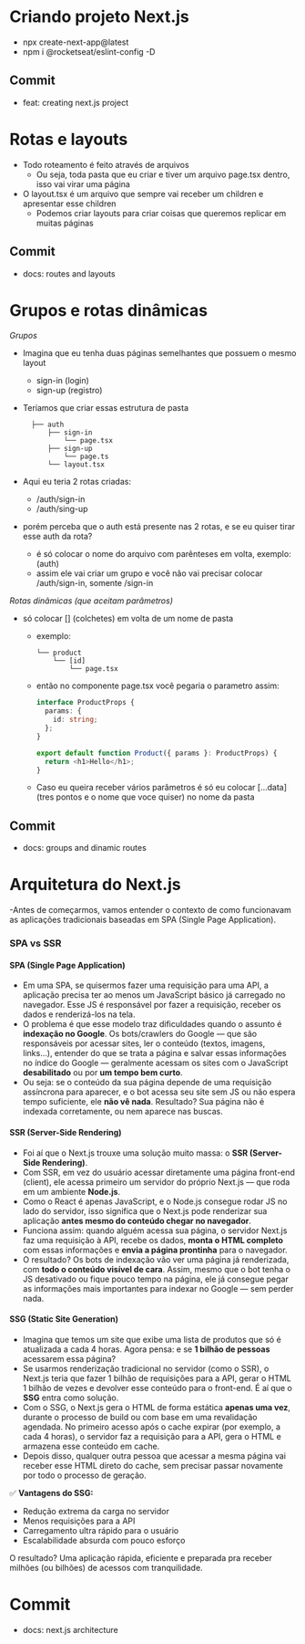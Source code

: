 # Criando projeto Next.js

- npx create-next-app@latest
- npm i @rocketseat/eslint-config -D

## Commit

- feat: creating next.js project

# Rotas e layouts

- Todo roteamento é feito através de arquivos
  - Ou seja, toda pasta que eu criar e tiver um arquivo page.tsx dentro, isso vai virar uma página
- O layout.tsx é um arquivo que sempre vai receber um children e apresentar esse children
  - Podemos criar layouts para criar coisas que queremos replicar em muitas páginas

## Commit

- docs: routes and layouts

# Grupos e rotas dinâmicas

_Grupos_

- Imagina que eu tenha duas páginas semelhantes que possuem o mesmo layout
  - sign-in (login)
  - sign-up (registro)
- Teríamos que criar essas estrutura de pasta

  ```shell
    ├── auth
        ├── sign-in
            └── page.tsx
        ├── sign-up
            └── page.ts
        └── layout.tsx
  ```

- Aqui eu teria 2 rotas criadas:
  - /auth/sign-in
  - /auth/sing-up
- porém perceba que o auth está presente nas 2 rotas, e se eu quiser tirar esse auth da rota?

  - é só colocar o nome do arquivo com parênteses em volta, exemplo: (auth)
  - assim ele vai criar um grupo e você não vai precisar colocar /auth/sign-in, somente /sign-in

_Rotas dinâmicas (que aceitam parâmetros)_

- só colocar [] (colchetes) em volta de um nome de pasta

  - exemplo:
    ```shell
    └── product
        └── [id]
            └── page.tsx
    ```
  - então no componente page.tsx você pegaria o parametro assim:

    ```ts
    interface ProductProps {
      params: {
        id: string;
      };
    }

    export default function Product({ params }: ProductProps) {
      return <h1>Hello</h1>;
    }
    ```

  - Caso eu queira receber vários parâmetros é só eu colocar [...data] (tres pontos e o nome que voce quiser) no nome da pasta

## Commit

- docs: groups and dinamic routes

# Arquitetura do Next.js

-Antes de começarmos, vamos entender o contexto de como funcionavam as aplicações tradicionais baseadas em SPA (Single Page Application).

### SPA vs SSR

#### SPA (Single Page Application)

- Em uma SPA, se quisermos fazer uma requisição para uma API, a aplicação precisa ter ao menos um JavaScript básico já carregado no navegador. Esse JS é responsável por fazer a requisição, receber os dados e renderizá-los na tela.
- O problema é que esse modelo traz dificuldades quando o assunto é **indexação no Google**. Os bots/crawlers do Google — que são responsáveis por acessar sites, ler o conteúdo (textos, imagens, links...), entender do que se trata a página e salvar essas informações no índice do Google — geralmente acessam os sites com o JavaScript **desabilitado** ou por **um tempo bem curto**.
- Ou seja: se o conteúdo da sua página depende de uma requisição assíncrona para aparecer, e o bot acessa seu site sem JS ou não espera tempo suficiente, ele **não vê nada**. Resultado? Sua página não é indexada corretamente, ou nem aparece nas buscas.

#### SSR (Server-Side Rendering)

- Foi aí que o Next.js trouxe uma solução muito massa: o **SSR (Server-Side Rendering)**.
- Com SSR, em vez do usuário acessar diretamente uma página front-end (client), ele acessa primeiro um servidor do próprio Next.js — que roda em um ambiente **Node.js**.
- Como o React é apenas JavaScript, e o Node.js consegue rodar JS no lado do servidor, isso significa que o Next.js pode renderizar sua aplicação **antes mesmo do conteúdo chegar no navegador**.
- Funciona assim: quando alguém acessa sua página, o servidor Next.js faz uma requisição à API, recebe os dados, **monta o HTML completo** com essas informações e **envia a página prontinha** para o navegador.
- O resultado? Os bots de indexação vão ver uma página já renderizada, com **todo o conteúdo visível de cara**. Assim, mesmo que o bot tenha o JS desativado ou fique pouco tempo na página, ele já consegue pegar as informações mais importantes para indexar no Google — sem perder nada.

#### SSG (Static Site Generation)

- Imagina que temos um site que exibe uma lista de produtos que só é atualizada a cada 4 horas. Agora pensa: e se **1 bilhão de pessoas** acessarem essa página?
- Se usarmos renderização tradicional no servidor (como o SSR), o Next.js teria que fazer 1 bilhão de requisições para a API, gerar o HTML 1 bilhão de vezes e devolver esse conteúdo para o front-end. É aí que o **SSG** entra como solução.
- Com o SSG, o Next.js gera o HTML de forma estática **apenas uma vez**, durante o processo de build ou com base em uma revalidação agendada. No primeiro acesso após o cache expirar (por exemplo, a cada 4 horas), o servidor faz a requisição para a API, gera o HTML e armazena esse conteúdo em cache.
- Depois disso, qualquer outra pessoa que acessar a mesma página vai receber esse HTML direto do cache, sem precisar passar novamente por todo o processo de geração.

✅ **Vantagens do SSG:**

- Redução extrema da carga no servidor
- Menos requisições para a API
- Carregamento ultra rápido para o usuário
- Escalabilidade absurda com pouco esforço

O resultado? Uma aplicação rápida, eficiente e preparada pra receber milhões (ou bilhões) de acessos com tranquilidade.

# Commit

- docs: next.js architecture
